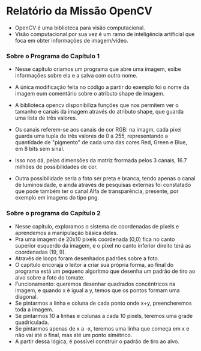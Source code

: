 # Relatório da Missão OpenCV
- OpenCV é uma biblioteca para visão computacional.
- Visão computacional por sua vez é um ramo de inteligência artificial que foca em obter informações de imagem/vídeo.

### Sobre o Programa do Capítulo 1
- Nesse capítulo criamos um programa que abre uma imagem, exibe informações sobre ela e a salva com outro nome.
- A única modificação feita no código a partir do exemplo foi o nome da imagem eum comentário sobre o atributo shape de imagem.

- A biblioteca opencv disponibiliza funções que nos permitem ver o tamanho e canais da imagem através do atributo shape, que guarda uma lista de três valores.
- Os canais referem-se aos canais de cor RGB: na imagm, cada pixel guarda uma tupla de três valores de 0 a 255, representando a quantidade de "pigmento" de cada uma das cores Red, Green e Blue, em 8 bits sem sinal.
- Isso nos dá, pelas dimensões da matriz frormada pelos 3 canais, 16.7 milhões de possibilidades de cor.
- Outra possibilidade seria a foto ser preta e branca, tendo apenas o canal de luminosidade, e ainda através de pesquisas externas foi constatado que pode também ter o canal Alfa de transparência, presente, por exemplo em imagens do tipo png.


### Sobre o programa do Capítulo 2

- Nesse capítulo, exploramos o sistema de coordenadas de pixels e aprendemos a manipulação básica deles.
- Pra uma imagem de 20x10 pixels coordenada (0,0) fica no canto superior esquerdo da imagem, e o pixel no canto inferior direito terá as coordenadas (19, 9).
- Através de loops foram desenhados padrões sobre a foto.
- O capítulo encoraja o leitor a criar sua própria forma, ao final do programa está um pequeno algoritmo que desenha um padrão de tiro ao alvo sobre a foto do tomate.
- Funcionamento: queremos desenhar quadrados concêntricos na imagem, e quando x é igual a y, temos que os pontos formam uma diagonal.
- Se pintarmos a linha e coluna de cada ponto onde x+y, preencheremos toda a imagem.
- Se pintarmos 10 a linhas e colunas a cada 10 pixels, teremos uma grade quadriculada.
- Se pintarmos apenas de x a -x, teremos uma linha que começa em x e não vai até o final, mas até um ponto simétrico.
- A partir dessa lógica, é possível construir o padrão de tiro ao alvo.